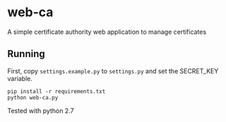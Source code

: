 # web-ca

A simple certificate authority web application to manage certificates


## Running

First, copy `settings.example.py` to `settings.py` and set the SECRET_KEY variable.

```
pip install -r requirements.txt
python web-ca.py
```

Tested with python 2.7
